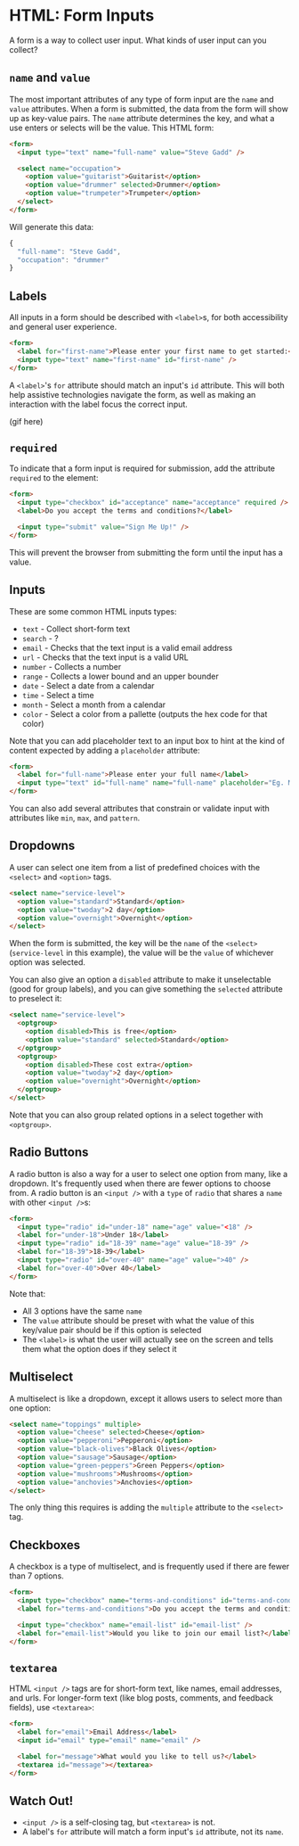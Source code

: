 # HTML: Form Inputs

A form is a way to collect user input. What kinds of user input can you collect?

## `name` and `value`

The most important attributes of any type of form input are the `name` and `value` attributes. When a form is submitted, the data from the form will show up as key-value pairs. The `name` attribute determines the key, and what a use enters or selects will be the value. This HTML form:

```html
<form>
  <input type="text" name="full-name" value="Steve Gadd" />

  <select name="occupation">
    <option value="guitarist">Guitarist</option>
    <option value="drummer" selected>Drummer</option>
    <option value="trumpeter">Trumpeter</option>
  </select>
</form>
```

Will generate this data:

```js
{
  "full-name": "Steve Gadd",
  "occupation": "drummer"
}
```

## Labels

All inputs in a form should be described with `<label>`s, for both accessibility and general user experience.

```html
<form>
  <label for="first-name">Please enter your first name to get started:</label>
  <input type="text" name="first-name" id="first-name" />
</form>
```

A `<label>`'s `for` attribute should match an input's `id` attribute. This will both help assistive technologies navigate the form, as well as making an interaction with the label focus the correct input.

(gif here)

## `required`

To indicate that a form input is required for submission, add the attribute `required` to the element:

```html
<form>
  <input type="checkbox" id="acceptance" name="acceptance" required />
  <label>Do you accept the terms and conditions?</label>

  <input type="submit" value="Sign Me Up!" />
</form>
```

This will prevent the browser from submitting the form until the input has a value.

## Inputs

These are some common HTML inputs types:

* `text` - Collect short-form text
* `search` - ?
* `email` - Checks that the text input is a valid email address
* `url` - Checks that the text input is a valid URL
* `number` - Collects a number
* `range` - Collects a lower bound and an upper bounder
* `date` - Select a date from a calendar
* `time` - Select a time
* `month` - Select a month from a calendar
* `color` - Select a color from a pallette (outputs the hex code for that color)

Note that you can add placeholder text to an input box to hint at the kind of content expected by adding a `placeholder` attribute:

```html
<form>
  <label for="full-name">Please enter your full name</label>
  <input type="text" id="full-name" name="full-name" placeholder="Eg. Miles Dewey Davis III, Sergio Santos Mendes" />
</form>
```

You can also add several attributes that constrain or validate input with attributes like `min`, `max`, and `pattern`.

## Dropdowns

A user can select one item from a list of predefined choices with the `<select>` and `<option>` tags.

```html
<select name="service-level">
  <option value="standard">Standard</option>
  <option value="twoday">2 day</option>
  <option value="overnight">Overnight</option>
</select>
```

When the form is submitted, the key will be the `name` of the `<select>` (`service-level` in this example), the value will be the `value` of whichever option was selected.

You can also give an option a `disabled` attribute to make it unselectable (good for group labels), and you can give something the `selected` attribute to preselect it:

```html
<select name="service-level">
  <optgroup>
    <option disabled>This is free</option>
    <option value="standard" selected>Standard</option>
  </optgroup>
  <optgroup>
    <option disabled>These cost extra</option>
    <option value="twoday">2 day</option>
    <option value="overnight">Overnight</option>
  </optgroup>
</select>
```

Note that you can also group related options in a select together with `<optgroup>`.

## Radio Buttons

A radio button is also a way for a user to select one option from many, like a dropdown. It's frequently used when there are fewer options to choose from. A radio button is an `<input />` with a `type` of `radio` that shares a `name` with other `<input />`s:

```html
<form>
  <input type="radio" id="under-18" name="age" value="<18" />
  <label for="under-18">Under 18</label>
  <input type="radio" id="18-39" name="age" value="18-39" />
  <label for="18-39">18-39</label>
  <input type="radio" id="over-40" name="age" value=">40" />
  <label for="over-40">Over 40</label>
</form>
```

Note that:

* All 3 options have the same `name`
* The `value` attribute should be preset with what the value of this key/value pair should be if this option is selected
* The `<label>` is what the user will actually see on the screen and tells them what the option does if they select it

## Multiselect

A multiselect is like a dropdown, except it allows users to select more than one option:

```html
<select name="toppings" multiple>
  <option value="cheese" selected>Cheese</option>
  <option value="pepperoni">Pepperoni</option>
  <option value="black-olives">Black Olives</option>
  <option value="sausage">Sausage</option>
  <option value="green-peppers">Green Peppers</option>
  <option value="mushrooms">Mushrooms</option>
  <option value="anchovies">Anchovies</option>
</select>
```

The only thing this requires is adding the `multiple` attribute to the `<select>` tag.

## Checkboxes

A checkbox is a type of multiselect, and is frequently used if there are fewer than 7 options.

```html
<form>
  <input type="checkbox" name="terms-and-conditions" id="terms-and-conditions" />
  <label for="terms-and-conditions">Do you accept the terms and conditions?</label>

  <input type="checkbox" name="email-list" id="email-list" />
  <label for="email-list">Would you like to join our email list?</label>
</form>
```

## `textarea`

HTML `<input />` tags are for short-form text, like names, email addresses, and urls. For longer-form text (like blog posts, comments, and feedback fields), use `<textarea>`:

```html
<form>
  <label for="email">Email Address</label>
  <input id="email" type="email" name="email" />

  <label for="message">What would you like to tell us?</label>
  <textarea id="message"></textarea>
</form>
```

## Watch Out!

* `<input />` is a self-closing tag, but `<textarea>` is not.
* A label's `for` attribute will match a form input's `id` attribute, not its `name`.
